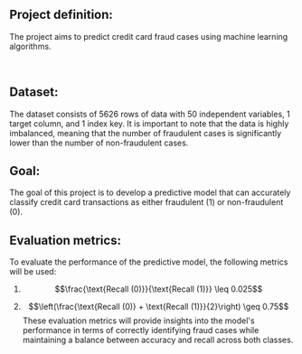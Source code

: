 <!--<script src="https://polyfill.io/v3/polyfill.min.js?features=es6"></script>
<script src="https://cdn.jsdelivr.net/npm/mathjax@3/es5/tex-mml-chtml.js"></script> -->



## Project definition:
The project aims to predict credit card fraud cases using machine learning algorithms.


<br>

## Dataset:
The dataset consists of 5626 rows of data with 50 independent variables, 1 target column, and 1 index key. It is important to note that the data is highly imbalanced, meaning that the number of fraudulent cases is significantly lower than the number of non-fraudulent cases.

## Goal:
The goal of this project is to develop a predictive model that can accurately classify credit card transactions as either fraudulent (1) or non-fraudulent (0).

## Evaluation metrics:
To evaluate the performance of the predictive model, the following metrics will be used:


1. $$\frac{\text{Recall (0)}}{\text{Recall (1)}} \leq 0.025$$

2. $$\left(\frac{\text{Recall (0)} + \text{Recall (1)}}{2}\right) \geq 0.75$$
These evaluation metrics will provide insights into the model's performance in terms of correctly identifying fraud cases while maintaining a balance between accuracy and recall across both classes.
